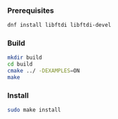 ### Prerequisites
```bash
dnf install libftdi libftdi-devel
```

### Build
```bash
mkdir build
cd build
cmake ../ -DEXAMPLES=ON
make
```

### Install
```bash
sudo make install
```
